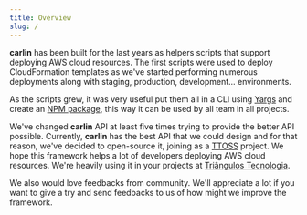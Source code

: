 ```yaml
---
title: Overview
slug: /
---
```


**carlin** has been built for the last years as helpers scripts that support deploying AWS cloud resources. The first scripts were used to deploy CloudFormation templates as we've started performing numerous deployments along with staging, production, development... environments.

As the scripts grew, it was very useful put them all in a CLI using [Yargs](https://yargs.js.org/) and create an [NPM package](https://www.npmjs.com/package/carlin), this way it can be used by all team in all projects.

We've changed **carlin** API at least five times trying to provide the better API possible. Currently, **carlin** has the best API that we could design and for that reason, we've decided to open-source it, joining as a [TTOSS](https://github.com/ttoss) project. We hope this framework helps a lot of developers deploying AWS cloud resources. We're heavily using it in your projects at [Triângulos Tecnologia](https://triangulostecnologia.com).

We also would love feedbacks from community. We'll appreciate a lot if you want to give a try and send feedbacks to us of how might we improve the framework.
